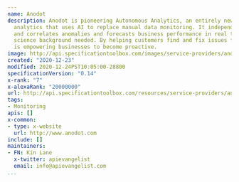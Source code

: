 ```yaml
---
name: Anodot
description: Anodot is pioneering Autonomous Analytics, an entirely new approach to
  analytics that uses AI to replace manual data monitoring. It independently detects
  and correlates anomalies and forecasts business performance in real time. No data
  science background needed. By helping customers find and fix issues faster, Anodot
  is empowering businesses to become proactive.
image: http://api.specificationtoolbox.com/images/service-providers/anodot.jpg
created: "2020-12-23"
modified: 2020-12-24PST10:05:00-28800
specificationVersion: "0.14"
x-rank: "7"
x-alexaRank: "20000000"
url: http://api.specificationtoolbox.com/resources/service-providers/anodot/
tags:
- Monitoring
apis: []
x-common:
- type: x-website
  url: http://www.anodot.com
include: []
maintainers:
- FN: Kin Lane
  x-twitter: apievangelist
  email: info@apievangelist.com
...
```

